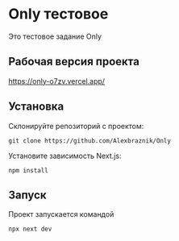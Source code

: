 # Only тестовое

Это тестовое задание Only

## Рабочая версия проекта

https://only-o7zv.vercel.app/

## Установка

Склонируйте репозиторий с проектом:

`git clone https://github.com/Alexbraznik/Only`

Установите зависимость Next.js:

`npm install`

## Запуск

Проект запускается командой

`npx next dev`
